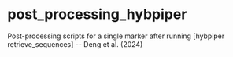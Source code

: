 # post_processing_hybpiper
Post-processing scripts for a single marker after running [hybpiper retrieve_sequences] -- Deng et al. (2024)

